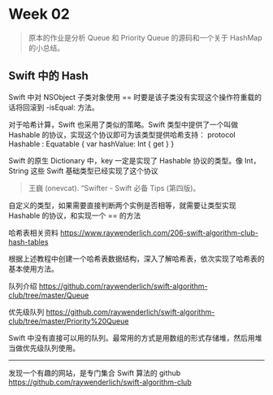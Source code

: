 # Week 02

> 原本的作业是分析 Queue 和 Priority Queue 的源码和一个关于 HashMap 的小总结。

## Swift 中的 Hash

Swift 中对 NSObject 子类对象使用 == 时要是该子类没有实现这个操作符重载的话将回滚到 -isEqual: 方法。

对于哈希计算，Swift 也采用了类似的策略。Swift 类型中提供了一个叫做 Hashable 的协议，实现这个协议即可为该类型提供哈希支持：
protocol Hashable : Equatable {
    var hashValue: Int { get }
} 

Swift 的原生 Dictionary 中，key 一定是实现了 Hashable 协议的类型。像 Int，String 这些 Swift 基础类型已经实现了这个协议
> 王巍 (onevcat). “Swifter - Swift 必备 Tips (第四版)。

自定义的类型，如果需要直接判断两个实例是否相等，就需要让类型实现 Hashable 的协议，和实现一个 == 的方法

哈希表相关资料
https://www.raywenderlich.com/206-swift-algorithm-club-hash-tables

根据上述教程中创建一个哈希表数据结构，深入了解哈希表，依次实现了哈希表的基本使用方法。

队列介绍
https://github.com/raywenderlich/swift-algorithm-club/tree/master/Queue

优先级队列
https://github.com/raywenderlich/swift-algorithm-club/tree/master/Priority%20Queue


Swift 中没有直接可以用的队列。最常用的方式是用数组的形式存储堆，然后用堆当做优先级队列使用。

---- 
发现一个有趣的网站，是专门集合 Swift 算法的 github 
https://github.com/raywenderlich/swift-algorithm-club
